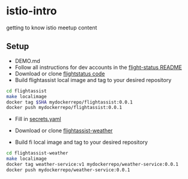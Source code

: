 # istio-intro
getting to know istio meetup content

## Setup
- DEMO.md
- Follow all instructions for dev accounts in the [flight-status README](https://github.com/estesp/flightassist/blob/master/README.md#external-service-pre-requisites)
- Download or clone [flightstatus code](https://github.com/estesp/flightassist)
- Build flightassist local image and tag to your desired repository
```bash
cd flightassist
make localimage
docker tag $SHA mydockerrepo/flightassist:0.0.1
docker push mydockerrepo/flightassist:0.0.1
```
- Fill in [secrets.yaml](https://github.com/estesp/flightassist/blob/master/secret.yaml)
- Download or clone [flightassist-weather](https://github.com/estesp/flightassist-weather)

- Build fi local image and tag to your desired repository
```bash
cd flightassist-weather
make localimage
docker tag weather-service:v1 mydockerrepo/weather-service:0.0.1
docker push mydockerrepo/weather-service:0.0.1
```

